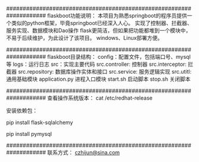 ####################################################################
flaskboot功能说明：
本项目为熟悉springboot的程序员提供一个类似的python框架，毕竟springboot已经深入人心。
实现了控制器、拦截器、服务实现、数据模块和Dao操作
flask更简洁，但如果把功能都堆到一个模块中，不易于后续维护，为此设计了该项目。
windows、Linux部署方便。


####################################################################
flaskboot目录结构：
config：配置文件，包括端口号、mysql等
logs：运行日志
src：实现主要代码
src.controller: 控制器
src.interceptor: 拦截器
src.repository: 数据库操作实体和接口
src.service: 服务逻辑实现
src.utitl: 通用基础模块
application.py 进程入口模块
start.sh 启动脚本
stop.sh 关闭脚本

####################################################################
查看操作系统版本：
cat /etc/redhat-release


安装依赖包：

pip install flask-sqlalchemy

pip install pymysql


####################################################################
联系方式： czhijun@sina.com


